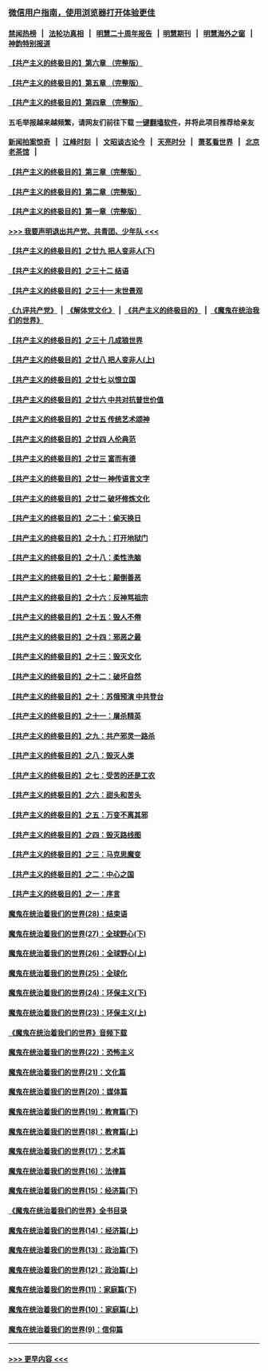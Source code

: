 ### [微信用户指南，使用浏览器打开体验更佳](https://github.com/gfw-breaker/banned-news1/blob/master/indexes/wechat-guide.md?t=0)
#### [禁闻热榜](热点新闻.md?t=0)  &nbsp;&nbsp;|&nbsp;&nbsp; [法轮功真相](https://github.com/gfw-breaker/truth/blob/master/README.md?t=0) &nbsp;&nbsp;|&nbsp;&nbsp; [明慧二十周年报告](https://github.com/gfw-breaker/mh-reports/blob/master/README.md?t=0) &nbsp;&nbsp;|&nbsp;&nbsp;[明慧期刊](https://github.com/gfw-breaker/mh-qikan) &nbsp;&nbsp;|&nbsp;&nbsp; [明慧海外之窗](https://github.com/gfw-breaker/mh-news/blob/master/README.md?t=0) &nbsp;&nbsp;|&nbsp;&nbsp; [神韵特别报道](https://github.com/gfw-breaker/mh-news/blob/master/shenyun.md?t=0)
#### [【共产主义的终极目的】第六章 （完整版）](../pages/nsc422/n11428913.md?t=02030855) 
#### [【共产主义的终极目的】第五章 （完整版）](../pages/nsc422/n11428912.md?t=02030855) 
#### [【共产主义的终极目的】第四章 （完整版）](../pages/nsc422/n11428907.md?t=02030855) 
#### 五毛举报越来越频繁，请网友们前往下载 [一键翻墙软件](https://github.com/gfw-breaker/ssr-accounts)，并将此项目推荐给亲友
#### [新闻拍案惊奇](https://github.com/gfw-breaker/banned-news1/blob/master/pages/link4.md) &nbsp;&nbsp;|&nbsp;&nbsp; [江峰时刻](https://github.com/gfw-breaker/banned-news1/blob/master/pages/link4.md) &nbsp;&nbsp;|&nbsp;&nbsp; [文昭谈古论今](https://github.com/gfw-breaker/banned-news1/blob/master/pages/link4.md) &nbsp;&nbsp;|&nbsp;&nbsp; [天亮时分](https://github.com/gfw-breaker/banned-news1/blob/master/pages/link4.md) &nbsp;&nbsp;|&nbsp;&nbsp; [萧茗看世界](https://github.com/gfw-breaker/banned-news1/blob/master/pages/link4.md) &nbsp;&nbsp;|&nbsp;&nbsp; [北京老茶馆](https://github.com/gfw-breaker/banned-news1/blob/master/pages/link4.md) &nbsp;&nbsp;|&nbsp;&nbsp; 
#### [【共产主义的终极目的】第三章（完整版）](../pages/nsc422/n11428848.md?t=02030855) 
#### [【共产主义的终极目的】第二章（完整版）](../pages/nsc422/n11428831.md?t=02030855) 
#### [【共产主义的终极目的】第一章（完整版）](../pages/nsc422/n11417651.md?t=02030855) 
#### [>>> 我要声明退出共产党、共青团、少年队 <<<](https://github.com/begood0513/goodnews/blob/master/quit/letter.md) 
#### [【共产主义的终极目的】之廿九 把人变非人(下)](../pages/nsc422/n11344140.md?t=02030855) 
#### [【共产主义的终极目的】之三十二 结语](../pages/nsc422/n11360535.md?t=02030855) 
#### [【共产主义的终极目的】之三十一 末世景观](../pages/nsc422/n11351129.md?t=02030855) 
#### [《九评共产党》](https://github.com/begood0513/9ping.md/blob/master/README.md) &nbsp;|&nbsp; [《解体党文化》](../../../../jtdwh.md/blob/master/README.md)  &nbsp;|&nbsp; [《共产主义的终极目的》](../../../../gczydzjmd.md/blob/master/README.md) &nbsp;|&nbsp; [《魔鬼在统治我们的世界》](../../../../mgztzwmdsj.md/blob/master/README.md) 
#### [【共产主义的终极目的】之三十 几成狼世界](../pages/nsc422/n11348280.md?t=02030855) 
#### [【共产主义的终极目的】之廿八 把人变非人(上)](../pages/nsc422/n11340492.md?t=02030855) 
#### [【共产主义的终极目的】之廿七 以恨立国](../pages/nsc422/n11336944.md?t=02030855) 
#### [【共产主义的终极目的】之廿六 中共对抗普世价值](../pages/nsc422/n11324785.md?t=02030855) 
#### [【共产主义的终极目的】之廿五 传统艺术颂神](../pages/nsc422/n11296396.md?t=02030855) 
#### [【共产主义的终极目的】之廿四 人伦典范](../pages/nsc422/n11296397.md?t=02030855) 
#### [【共产主义的终极目的】之廿三 富而有德](../pages/nsc422/n11283598.md?t=02030855) 
#### [【共产主义的终极目的】之廿一 神传语言文字](../pages/nsc422/n11263265.md?t=02030855) 
#### [【共产主义的终极目的】之廿二 破坏修炼文化](../pages/nsc422/n11245728.md?t=02030855) 
#### [【共产主义的终极目的】之二十：偷天换日](../pages/nsc422/n11238846.md?t=02030855) 
#### [【共产主义的终极目的】之十九：打开地狱门](../pages/nsc422/n11206376.md?t=02030855) 
#### [【共产主义的终极目的】之十八：柔性洗脑](../pages/nsc422/n11199994.md?t=02030855) 
#### [【共产主义的终极目的】之十七：颠倒善恶](../pages/nsc422/n11179782.md?t=02030855) 
#### [【共产主义的终极目的】之十六：反神骂祖宗](../pages/nsc422/n11166798.md?t=02030855) 
#### [【共产主义的终极目的】之十五：毁人不倦](../pages/nsc422/n11166792.md?t=02030855) 
#### [【共产主义的终极目的】之十四：邪恶之最](../pages/nsc422/n11150249.md?t=02030855) 
#### [【共产主义的终极目的】之十三：毁灭文化](../pages/nsc422/n11135227.md?t=02030855) 
#### [【共产主义的终极目的】之十二：破坏自然](../pages/nsc422/n11135214.md?t=02030855) 
#### [【共产主义的终极目的】之十：苏俄预演 中共登台](../pages/nsc422/n11118424.md?t=02030855) 
#### [【共产主义的终极目的】之十一：屠杀精英](../pages/nsc422/n11118442.md?t=02030855) 
#### [【共产主义的终极目的】之九：共产邪灵一路杀](../pages/nsc422/n11114139.md?t=02030855) 
#### [【共产主义的终极目的】之八：毁灭人类](../pages/nsc422/n11108503.md?t=02030855) 
#### [【共产主义的终极目的】之七：受苦的还是工农](../pages/nsc422/n11101809.md?t=02030855) 
#### [【共产主义的终极目的】之六：甜头和苦头](../pages/nsc422/n11096971.md?t=02030855) 
#### [【共产主义的终极目的】之五：万变不离其邪](../pages/nsc422/n11091285.md?t=02030855) 
#### [【共产主义的终极目的】之四：毁灭路线图](../pages/nsc422/n11086284.md?t=02030855) 
#### [【共产主义的终极目的】之三：马克思魔变](../pages/nsc422/n11061941.md?t=02030855) 
#### [【共产主义的终极目的】之二：中心之国](../pages/nsc422/n11047728.md?t=02030855) 
#### [【共产主义的终极目的】之一：序言](../pages/nsc422/n11086077.md?t=02030855) 
#### [魔鬼在统治着我们的世界(28)：结束语](../pages/nsc422/n10936246.md?t=02030855) 
#### [魔鬼在统治着我们的世界(27)：全球野心(下)](../pages/nsc422/n10928319.md?t=02030855) 
#### [魔鬼在统治着我们的世界(26)：全球野心(上)](../pages/nsc422/n10900318.md?t=02030855) 
#### [魔鬼在统治着我们的世界(25)：全球化](../pages/nsc422/n10788205.md?t=02030855) 
#### [魔鬼在统治着我们的世界(24)：环保主义(下)](../pages/nsc422/n10695307.md?t=02030855) 
#### [魔鬼在统治着我们的世界(23)：环保主义(上)](../pages/nsc422/n10688613.md?t=02030855) 
#### [《魔鬼在统治着我们的世界》音频下载](../pages/nsc422/n10635553.md?t=02030855) 
#### [魔鬼在统治着我们的世界(22)：恐怖主义](../pages/nsc422/n10614727.md?t=02030855) 
#### [魔鬼在统治着我们的世界(21)：文化篇](../pages/nsc422/n10597706.md?t=02030855) 
#### [魔鬼在统治着我们的世界(20)：媒体篇](../pages/nsc422/n10586579.md?t=02030855) 
#### [魔鬼在统治着我们的世界(19)：教育篇(下)](../pages/nsc422/n10564808.md?t=02030855) 
#### [魔鬼在统治着我们的世界(18)：教育篇(上)](../pages/nsc422/n10526970.md?t=02030855) 
#### [魔鬼在统治着我们的世界(17)：艺术篇](../pages/nsc422/n10499093.md?t=02030855) 
#### [魔鬼在统治着我们的世界(16)：法律篇](../pages/nsc422/n10485969.md?t=02030855) 
#### [魔鬼在统治着我们的世界(15)：经济篇(下)](../pages/nsc422/n10469975.md?t=02030855) 
#### [《魔鬼在统治着我们的世界》全书目录](../pages/nsc422/n10464261.md?t=02030855) 
#### [魔鬼在统治着我们的世界(14)：经济篇(上)](../pages/nsc422/n10457370.md?t=02030855) 
#### [魔鬼在统治着我们的世界(13)：政治篇(下)](../pages/nsc422/n10448270.md?t=02030855) 
#### [魔鬼在统治着我们的世界(12)：政治篇(上)](../pages/nsc422/n10444576.md?t=02030855) 
#### [魔鬼在统治着我们的世界(11)：家庭篇(下)](../pages/nsc422/n10440961.md?t=02030855) 
#### [魔鬼在统治着我们的世界(10)：家庭篇(上)](../pages/nsc422/n10435448.md?t=02030855) 
#### [魔鬼在统治着我们的世界(9)：信仰篇](../pages/nsc422/n10432159.md?t=02030855) 

----
#### [ >>> 更早内容 <<< ](../indexes/nsc422-earlier.md)
